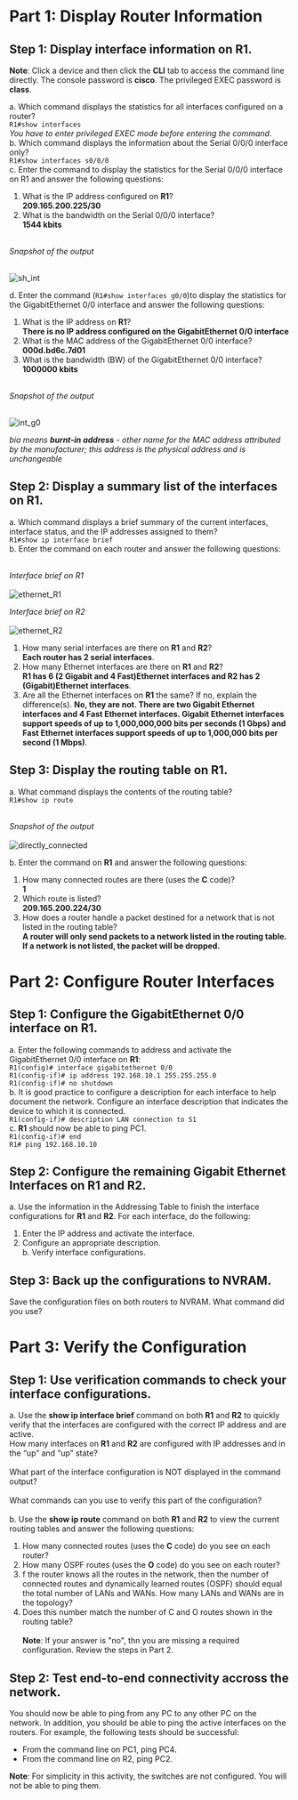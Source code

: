 # Part 1: Display Router Information

## Step 1: Display interface information on R1.
**Note**: Click a device and then click the **CLI** tab to access the command line directly. The console password is
**cisco**. The privileged EXEC password is **class**.

a. Which command displays the statistics for all interfaces configured on a router?<br>
`R1#show interfaces`<br>
*You have to enter privileged EXEC mode before entering the command*.<br> 
b. Which command displays the information about the Serial 0/0/0 interface only?<br>
`R1#show interfaces s0/0/0`<br>
c. Enter the command to display the statistics for the Serial 0/0/0 interface on R1 and answer the following
questions:<br>
1. What is the IP address configured on **R1**?<br>
**209.165.200.225/30**<br>
2. What is the bandwidth on the Serial 0/0/0 interface?<br>
**1544 kbits**<br><br>

*Snapshot of the output*<br><br>

![sh_int](https://github.com/user-attachments/assets/2cedb318-43a4-4102-85a7-405a89679b75)


d. Enter the command (`R1#show interfaces g0/0`)to display the statistics for the GigabitEthernet 0/0 interface and answer the following
questions:<br>
1. What is the IP address on **R1**?<br>
**There is no IP address configured on the GigabitEthernet 0/0 interface**<br>
2. What is the MAC address of the GigabitEthernet 0/0 interface?<br>
**000d.bd6c.7d01**<br>
3. What is the bandwidth (BW) of the GigabitEthernet 0/0 interface?<br>
**1000000 kbits**<br><br>

*Snapshot of the output*<br><br>

![int_g0](https://github.com/user-attachments/assets/add14b85-0f91-45ad-a1ee-f100edcb40ab)

*bia means **burnt-in address** - other name for the MAC address attributed by the manufacturer; this address is the physical address and is unchangeable*

## Step 2: Display a summary list of the interfaces on R1.
a. Which command displays a brief summary of the current interfaces, interface status, and the IP addresses assigned to them?<br>
`R1#show ip interface brief`<br>
b. Enter the command on each router and answer the following questions:<br><br>

*Interface brief on R1*<br><br>
![ethernet_R1](https://github.com/user-attachments/assets/851d7789-aa81-484b-9ab9-c996deaf0cf0)

*Interface brief on R2*<br><br>
![ethernet_R2](https://github.com/user-attachments/assets/ec102ff9-7f35-4081-a12b-0c394e0e8d1c)


1. How many serial interfaces are there on **R1** and **R2**?<br>
**Each router has 2 serial interfaces**.<br>
2. How many Ethernet interfaces are there on **R1** and **R2**?<br>
**R1 has 6 (2 Gigabit and 4 Fast)Ethernet interfaces and R2 has 2 (Gigabit)Ethernet interfaces**.<br>
3. Are all the Ethernet interfaces on **R1** the same? If no, explain the difference(s).
**No, they are not. There are two Gigabit Ethernet interfaces and 4 Fast Ethernet interfaces. Gigabit Ethernet interfaces support speeds of up to 1,000,000,000 bits per seconds (1 Gbps) and Fast Ethernet interfaces support speeds of up to 1,000,000 bits per second (1 Mbps)**.

## Step 3: Display the routing table on R1.
a. What command displays the contents of the routing table?<br>
`R1#show ip route`<br><br>

*Snapshot of the output*<br><br>
![directly_connected](https://github.com/user-attachments/assets/0a7d7144-fe33-48e3-afbf-67263d91a8a2)

b. Enter the command on **R1** and answer the following questions:<br>
1. How many connected routes are there (uses the **C** code)?<br>
**1**<br>
2. Which route is listed?<br>
**209.165.200.224/30**<br>
3. How does a router handle a packet destined for a network that is not listed in the routing table?<br>
**A router will only send packets to a network listed in the routing table. If a network is not listed, the packet will be dropped.**


# Part 2: Configure Router Interfaces

## Step 1: Configure the GigabitEthernet 0/0 interface on R1.
a. Enter the following commands to address and activate the GigabitEthernet 0/0 interface on **R1**:<br>
`R1(config)# interface gigabitethernet 0/0`<br>
`R1(config-if)# ip address 192.168.10.1 255.255.255.0`<br>
`R1(config-if)# no shutdown`<br>
b. It is good practice to configure a description for each interface to help document the network. Configure an interface description that indicates the device to which it is connected.<br>
`R1(config-if)# description LAN connection to S1`<br>
c. **R1** should now be able to ping PC1.<br>
`R1(config-if)# end`<br>
`R1# ping 192.168.10.10`

## Step 2: Configure the remaining Gigabit Ethernet Interfaces on R1 and R2.
a. Use the information in the Addressing Table to finish the interface configurations for **R1** and **R2**. For each interface, do the following:<br>
1. Enter the IP address and activate the interface.
2. Configure an appropriate description.<br>
b. Verify interface configurations.

## Step 3: Back up the configurations to NVRAM.
Save the configuration files on both routers to NVRAM. What command did you use?


# Part 3: Verify the Configuration

## Step 1: Use verification commands to check your interface configurations.
a. Use the **show ip interface brief** command on both **R1** and **R2** to quickly verify that the interfaces are configured with the correct IP address and are active.<br>
How many interfaces on **R1** and **R2** are configured with IP addresses and in the “up” and “up” state?<br><br>
What part of the interface configuration is NOT displayed in the command output?<br><br>
What commands can you use to verify this part of the configuration?<br><br>
b. Use the **show ip route** command on both **R1** and **R2** to view the current routing tables and answer the following questions:<br>
1. How many connected routes (uses the **C** code) do you see on each router?
2. How many OSPF routes (uses the **O** code) do you see on each router?
3. f the router knows all the routes in the network, then the number of connected routes and dynamically learned routes (OSPF) should equal the total number of LANs and WANs. How many LANs and WANs are in the topology?
4. Does this number match the number of C and O routes shown in the routing table?<br><br>
**Note**: If your answer is "no", thn you are missing a required configuration. Review the steps in Part 2.

## Step 2: Test end-to-end connectivity accross the network.
You should now be able to ping from any PC to any other PC on the network. In addition, you should be able to ping the active interfaces on the routers. For example, the following tests should be successful: 
- From the command line on PC1, ping PC4.
- From the command line on R2, ping PC2.<br>

**Note**: For simplicity in this activity, the switches are not configured. You will not be able to ping them.

